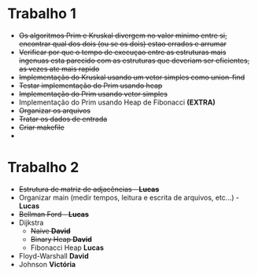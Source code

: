 # Trabalho 1

- ~~Os algoritmos Prim e Kruskal divergem no valor minimo entre si, encontrar qual dos dois (ou se os dois) estao errados e arrumar~~
- ~~Verificar por que o tempo de execuçao entre as estruturas mais ingenuas esta parecido com as estruturas que deveriam ser eficientes, as vezes ate mais rapido~~ 
- ~~Implementação do Kruskal usando um vetor simples como union-find~~
- ~~Testar implementação do Prim usando heap~~
- ~~Implementação do Prim usando vetor simples~~
- Implementação do Prim usando Heap de Fibonacci **(EXTRA)**
- ~~Organizar os arquivos~~
- ~~Tratar os dados de entrada~~
- ~~Criar makefile~~
- 
# Trabalho 2
- ~~Estrutura de matriz de adjacências - **Lucas**~~
- Organizar main (medir tempos, leitura e escrita de arquivos, etc...) - **Lucas**
- ~~Bellman Ford - **Lucas**~~
- Dijkstra
    - ~~Naive     **David**~~
    - ~~Binary Heap      **David**~~
    - Fibonacci Heap **Lucas**
- Floyd-Warshall **David**
- Johnson   **Victória**